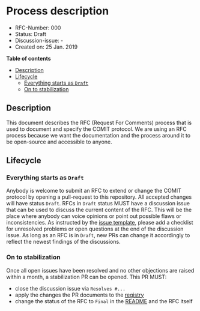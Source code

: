 # Process description

- RFC-Number: 000
- Status: Draft
- Discussion-issue: -
- Created on: 25 Jan. 2019

**Table of contents**
- [Description](#description)
- [Lifecycle](#lifecycle)
    - [Everything starts as `Draft`](#everything-starts-as-draft)
    - [On to stabilization](#on-to-stabilization)

## Description

This document describes the RFC (Request For Comments) process that is used to
document and specify the COMIT protocol.  We are using an RFC process because we
want the documentation and the process around it to be open-source and
accessible to anyone.

## Lifecycle

### Everything starts as `Draft`

Anybody is welcome to submit an RFC to extend or change the COMIT protocol by
opening a pull-request to this repository.  All accepted changes will have
status `Draft`.  RFCs in `Draft` status MUST have a discussion issue that can be
used to discuss the current content of the RFC.  This will be the place where
anybody can voice opinions or point out possible flaws or inconsistencies.  As
instructed by the [issue template](./.github/ISSUE_TEMPLATE/discussion_issue.md),
please add a checklist for unresolved problems or open questions at the end of
the discussion issue.  As long as an RFC is in `Draft`, new PRs can change it
accordingly to reflect the newest findings of the discussions.

### On to stabilization

Once all open issues have been resolved and no other objections are raised
within a month, a stabilization PR can be opened.  This PR MUST:
- close the discussion issue via `Resolves #...`
- apply the changes the PR documents to the [registry](./COMIT-registry.md)
- change the status of the RFC to `Final` in the [README](./README.md) and the
  RFC itself
 